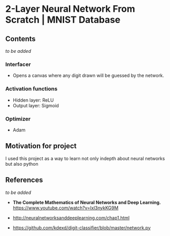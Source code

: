#  2-Layer Neural Network From Scratch  | MNIST Database 

## Contents
_to be added_
### Interfacer
- Opens a canvas where any digit drawn will be guessed by the network.

### Activation functions
- Hidden layer: ReLU
- Output layer: Sigmoid

### Optimizer
- Adam


## Motivation for project
I used this project as a way to learn not only indepth about neural networks but also python

  
## References
_to be added_

- **The Complete Mathematics of Neural Networks and Deep Learning.** https://www.youtube.com/watch?v=Ixl3nykKG9M 

- http://neuralnetworksanddeeplearning.com/chap1.html
- https://github.com/kdexd/digit-classifier/blob/master/network.py
